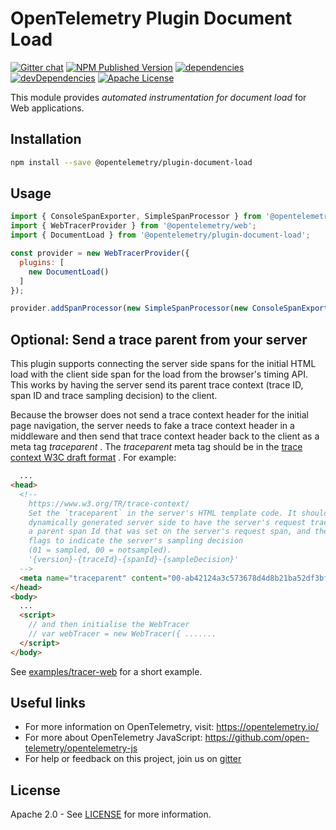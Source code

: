 # OpenTelemetry Plugin Document Load
[![Gitter chat][gitter-image]][gitter-url]
[![NPM Published Version][npm-img]][npm-url]
[![dependencies][dependencies-image]][dependencies-url]
[![devDependencies][devDependencies-image]][devDependencies-url]
[![Apache License][license-image]][license-image]

This module provides *automated instrumentation for document load* for Web applications.

## Installation

```bash
npm install --save @opentelemetry/plugin-document-load
```

## Usage

```js
import { ConsoleSpanExporter, SimpleSpanProcessor } from '@opentelemetry/tracing';
import { WebTracerProvider } from '@opentelemetry/web';
import { DocumentLoad } from '@opentelemetry/plugin-document-load';

const provider = new WebTracerProvider({
  plugins: [
    new DocumentLoad()
  ]
});

provider.addSpanProcessor(new SimpleSpanProcessor(new ConsoleSpanExporter()));
```

## Optional: Send a trace parent from your server
This plugin supports connecting the server side spans for the initial HTML load with the client side span for the load from the browser's timing API. This works by having the server send its parent trace context (trace ID, span ID and trace sampling decision) to the client.

Because the browser does not send a trace context header for the initial page navigation, the server needs to fake a trace context header in a middleware and then send that trace context header back to the client as a meta tag *traceparent* . The *traceparent* meta tag should be in the [trace context W3C draft format][trace-context-url] . For example:

```html
  ...
<head>
  <!--
    https://www.w3.org/TR/trace-context/
    Set the `traceparent` in the server's HTML template code. It should be
    dynamically generated server side to have the server's request trace Id,
    a parent span Id that was set on the server's request span, and the trace
    flags to indicate the server's sampling decision
    (01 = sampled, 00 = notsampled).
    '{version}-{traceId}-{spanId}-{sampleDecision}'
  -->
  <meta name="traceparent" content="00-ab42124a3c573678d4d8b21ba52df3bf-d21f7bc17caa5aba-01">
</head>
<body>
  ...
  <script>
    // and then initialise the WebTracer
    // var webTracer = new WebTracer({ .......
  </script>
</body>
```

See [examples/tracer-web](https://github.com/open-telemetry/opentelemetry-js/tree/master/examples/tracer-web) for a short example.

## Useful links
- For more information on OpenTelemetry, visit: <https://opentelemetry.io/>
- For more about OpenTelemetry JavaScript: <https://github.com/open-telemetry/opentelemetry-js>
- For help or feedback on this project, join us on [gitter][gitter-url]

## License

Apache 2.0 - See [LICENSE][license-url] for more information.

[gitter-image]: https://badges.gitter.im/open-telemetry/opentelemetry-js.svg
[gitter-url]: https://gitter.im/open-telemetry/opentelemetry-node?utm_source=badge&utm_medium=badge&utm_campaign=pr-badge&utm_content=badge
[license-url]: https://github.com/open-telemetry/opentelemetry-js/blob/master/LICENSE
[license-image]: https://img.shields.io/badge/license-Apache_2.0-green.svg?style=flat
[dependencies-image]: https://david-dm.org/open-telemetry/opentelemetry-js/status.svg?path=packages/opentelemetry-plugin-document-load
[dependencies-url]: https://david-dm.org/open-telemetry/opentelemetry-js?path=packages%2Fopentelemetry-plugin-document-load
[devDependencies-image]: https://david-dm.org/open-telemetry/opentelemetry-js/dev-status.svg?path=packages/opentelemetry-plugin-document-load
[devDependencies-url]: https://david-dm.org/open-telemetry/opentelemetry-js?path=packages%2Fopentelemetry-plugin-document-load&type=dev
[npm-url]: https://www.npmjs.com/package/@opentelemetry/plugin-document-load
[npm-img]: https://badge.fury.io/js/%40opentelemetry%2Fplugin-document-load.svg
[trace-context-url]: https://www.w3.org/TR/trace-context
